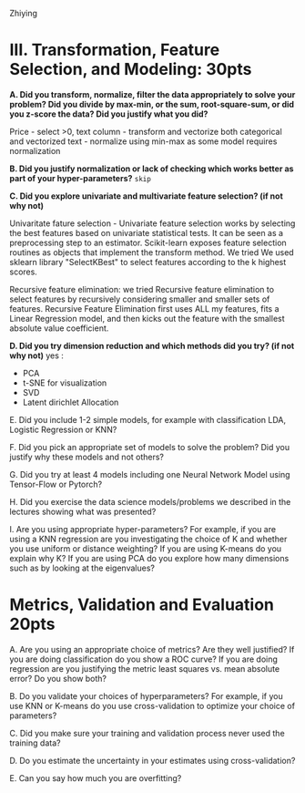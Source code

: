 Zhiying

# III. Transformation, Feature Selection, and Modeling: 30pts

**A. Did you transform, normalize, filter the data appropriately to solve your problem? Did you divide by max-min, or the sum, root-square-sum, or did you z-score the data? Did you justify what you did?**

Price - select >0,
text column - transform and vectorize
both categorical and vectorized text - normalize using min-max as some model requires normalization


**B. Did you justify normalization or lack of checking which works better as part of your hyper-parameters?**
`skip`


**C. Did you explore univariate and multivariate feature selection? (if not why not)**

Univaritate fature selection - Univariate feature selection works by selecting the best features based on univariate statistical tests. It can be seen as a preprocessing step to an estimator. Scikit-learn exposes feature selection routines as objects that implement the transform method. We tried We used sklearn library "SelectKBest" to select features according to the k highest scores. 

Recursive feature elimination: we tried Recursive feature elimination to select features by recursively considering smaller and smaller sets of features. Recursive Feature Elimination first uses ALL my features, fits a Linear Regression model, and then kicks out the feature with the smallest absolute value coefficient.


**D. Did you try dimension reduction and which methods did you try? (if not why not)**
 yes :
 - PCA
 - t-SNE for visualization
 - SVD 
 - Latent dirichlet Allocation


E. Did you include 1-2 simple models, for example with classification LDA, Logistic Regression or KNN?

F. Did you pick an appropriate set of models to solve the problem? Did you justify why these models and not others?

G. Did you try at least 4 models including one Neural Network Model using Tensor-Flow or Pytorch?

H. Did you exercise the data science models/problems we described in the lectures showing what was presented?

I. Are you using appropriate hyper-parameters? For example, if you are using a KNN regression are you investigating the choice of K and whether you use uniform or distance weighting? If you are using K-means do you explain why K? If you are using PCA do you explore how many dimensions such as by looking at the eigenvalues?


# Metrics, Validation and Evaluation 20pts

A. Are you using an appropriate choice of metrics? Are they well justified? If you are doing classification do you show a ROC curve? If you are doing regression are you justifying the metric least squares vs. mean absolute error? Do you show both?

B. Do you validate your choices of hyperparameters? For example, if you use KNN or K-means do you use cross-validation to optimize your choice of parameters?

C. Did you make sure your training and validation process never used the training data?

D. Do you estimate the uncertainty in your estimates using cross-validation?  

E. Can you say how much you are overfitting?
